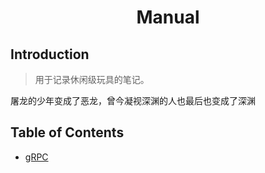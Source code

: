 <h1 style="text-align:center">Manual</h1>

## Introduction

> 用于记录休闲级玩具的笔记。

屠龙的少年变成了恶龙，曾今凝视深渊的人也最后也变成了深渊

## Table of Contents
+ [gRPC](./gRPC.md)